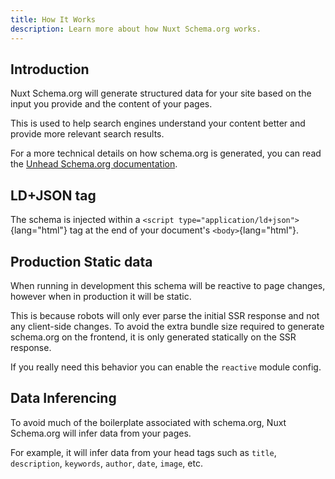 ```yaml
---
title: How It Works
description: Learn more about how Nuxt Schema.org works.
---
```


## Introduction

Nuxt Schema.org will generate structured data for your site based on the input you provide and the content of your pages.

This is used to help search engines understand your content better and provide more relevant search results.

For a more technical details on how schema.org is generated, you can read the [Unhead Schema.org documentation](https://unhead.unjs.io/schema-org/getting-started/how-it-works).

## LD+JSON tag

The schema is injected within a `<script type="application/ld+json">`{lang="html"} tag at the end of your document's `<body>`{lang="html"}.

## Production Static data

When running in development this schema will be reactive to page changes, however when in production it will be static.

This is because robots will only ever parse the initial SSR response and not any client-side changes. To avoid the extra
bundle size required to generate schema.org on the frontend, it is only generated statically on the SSR response.

If you really need this behavior you can enable the `reactive` module config.

## Data Inferencing

To avoid much of the boilerplate associated with schema.org, Nuxt Schema.org will infer data from your pages.

For example, it will infer data from your head tags such as `title`, `description`, `keywords`, `author`, `date`, `image`, etc.
